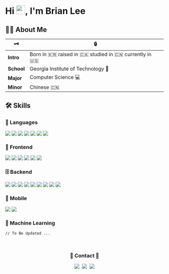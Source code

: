 
<h1>
  Hi <img src="https://media.giphy.com/media/hvRJCLFzcasrR4ia7z/giphy.gif" width="28">,  I'm Brian Lee
</h1>

## 🙋‍♂️ About Me

🗝| 🔒
--------- | ---------  
**Intro**| Born in 🇰🇷 raised in 🇨🇦 studied in 🇨🇳 currently in 🇺🇸
**School** | Georgia Institute of Technology 🐝
**Major** | Computer Science 💻
**Minor** | Chinese 🇨🇳


## 🛠️ Skills

### 👾 Languages
<p>
<img src="https://img.shields.io/badge/Python-3776AB?style=flat-square&logo=Python&logoColor=white"/></a>
<img src="https://img.shields.io/badge/Java-007396?style=flat-square&logo=Java&logoColor=white"/></a>
<img src="https://img.shields.io/badge/Go-22a6b3?style=flat-square&logo=Go&logoColor=white"/></a>
<img src="https://img.shields.io/badge/JS-cc8e35?style=flat-square&logo=Javascript&logoColor=white"/></a>
<img src="https://img.shields.io/badge/TypeScript-227093?style=flat-square&logo=Typescript&logoColor=white"/></a>
<img src="https://img.shields.io/badge/Swift-706fd3?style=flat-square&logo=Swift&logoColor=white"/></a>
<img src="https://img.shields.io/badge/C-54a0ff?style=flat-square&logo=C&logoColor=white"/></a>
</p>

### 🎨 Frontend

<p>
<img src="https://img.shields.io/badge/HTML-E34F26?style=flat-square&logo=html5&logoColor=white"/></a>
<img src="https://img.shields.io/badge/CSS-1572B6?style=flat-square&logo=CSS3&logoColor=white"/></a>
<img src="https://img.shields.io/badge/Bootstrap-7952B3?style=flat-square&logo=Bootstrap&logoColor=white"/></a>
<img src="https://img.shields.io/badge/Tailwind-38B2AC?style=flat-square&logo=Tailwind-CSS&logoColor=white"/></a>
<img src="https://img.shields.io/badge/ReactJS-3c6382?style=flat-square&logo=React&logoColor=white"/></a>
<img src="https://img.shields.io/badge/Vue.js-4FC08D?style=flat-square&logo=Vue-dot-js&logoColor=white"/></a>
</p>

### 🗄 Backend

<p>
<img src="https://img.shields.io/badge/Flask-218c74?style=flat-square&logo=Flask&logoColor=white"/></a>
<img src="https://img.shields.io/badge/Django-092E20?style=flat-square&logo=Django&logoColor=white"/></a>
<img src="https://img.shields.io/badge/AWS-fa983a?style=flat-square&logo=Amazon-AWS&logoColor=white"/></a>
<img src="https://img.shields.io/badge/Node.js-339933?style=flat-square&logo=node-dot-js&logoColor=white"/></a>
<img src="https://img.shields.io/badge/Heroku-430098?style=flat-square&logo=Heroku&logoColor=white"/></a>
<img src="https://img.shields.io/badge/PostgreSQL-227093?style=flat-square&logo=PostgreSQL&logoColor=white"/></a>
<img src="https://img.shields.io/badge/MySQL-808e9b?style=flat-square&logo=MySQL&logoColor=white"/></a>
<img src="https://img.shields.io/badge/GraphQL-E434AA?style=flat-square&logo=GraphQL&logoColor=white"/></a>
<img src="https://img.shields.io/badge/Apollo-311C87?style=flat-square&logo=Apollo-GraphQL&logoColor=white"/></a>
</p>

### 📱 Mobile

<p>
<img src="https://img.shields.io/badge/React Native-3c6382?style=flat-square&logo=React&logoColor=white"/></a> 
<img src="https://img.shields.io/badge/Swift-706fd3?style=flat-square&logo=Swift&logoColor=white"/></a>
</p>

### 🧠 Machine Learning

    // To Be Updated ...

<br>
<h3 align="center"> 📧 Contact 📧 </h3>
<p align="center">
  <a href="www.linkedin.com/in/brian7989"><img src="https://img.shields.io/badge/LinkedIn-0A66C2?style=flat-square&logo=Linkedin&logoColor=white&link=https://www.linkedin.com/in/brian7989/"/></a>&nbsp
  <a href="https://www.facebook.com/brian.ts.lee.0907"><img src="https://img.shields.io/badge/Facebook-1877F2?style=flat-square&logo=Facebook&logoColor=white&link=https://www.facebook.com/brian.ts.lee.0907/"/></a>&nbsp
  <a href="mailto:brian.ts.lee.0907@gmail.com"><img src="https://img.shields.io/badge/Gmail-d14836?style=flat-square&logo=Gmail&logoColor=white&link=brian.ts.lee.0907@gmail.com"/></a>
</p>
<br>
